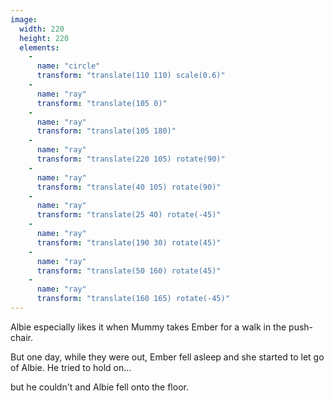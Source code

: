 ```yaml
---
image:
  width: 220
  height: 220
  elements:
    -
      name: "circle"
      transform: "translate(110 110) scale(0.6)"
    -
      name: "ray"
      transform: "translate(105 0)"
    -
      name: "ray"
      transform: "translate(105 180)"
    -
      name: "ray"
      transform: "translate(220 105) rotate(90)"
    -
      name: "ray"
      transform: "translate(40 105) rotate(90)"
    -
      name: "ray"
      transform: "translate(25 40) rotate(-45)"
    -
      name: "ray"
      transform: "translate(190 30) rotate(45)"
    -
      name: "ray"
      transform: "translate(50 160) rotate(45)"
    -
      name: "ray"
      transform: "translate(160 165) rotate(-45)"   
---
```

Albie especially likes it when Mummy takes Ember for a walk in the push-chair.

But one day, while they were out, Ember fell asleep and she started to let go of Albie. He tried to hold on…

but he couldn't and Albie fell onto the floor.
